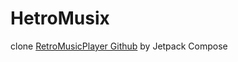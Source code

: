 # HetroMusix
clone [RetroMusicPlayer Github](https://github.com/RetroMusicPlayer/RetroMusicPlayer) by Jetpack Compose
